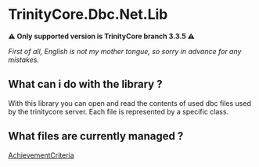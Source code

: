 # TrinityCore.Dbc.Net.Lib
**:warning: Only supported version is TrinityCore branch 3.3.5 :warning:**

_First of all, English is not my mother tongue, so sorry in advance for any mistakes._

## What can i do with the library ?

With this library you can open and read the contents of used dbc files used by the trinitycore server.
Each file is represented by a specific class.

## What files are currently managed ?

[AchievementCriteria](TrinityCore.Dbc.Net.Lib/Definitions/AchievementCriteria.cs)